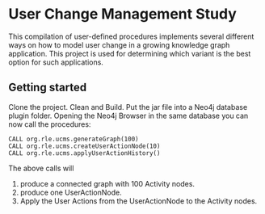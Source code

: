 # User Change Management Study

This compilation of user-defined procedures implements several different ways on how to model user change in a growing knowledge graph application.
This project is used for determining which variant is the best option for such applications.

## Getting started

Clone the project. Clean and Build. Put the jar file into a Neo4j database plugin folder.
Opening the Neo4j Browser in the same database you can now call the procedures:
```
CALL org.rle.ucms.generateGraph(100)
CALL org.rle.ucms.createUserActionNode(10)
CALL org.rle.ucms.applyUserActionHistory()
```
The above calls will 
1. produce a connected graph with 100 Activity nodes.
2. produce one UserActionNode.
3. Apply the User Actions from the UserActionNode to the Activity nodes.
